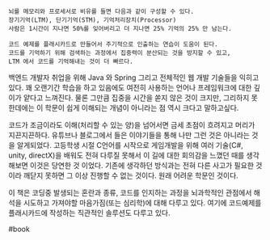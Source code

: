 
	뇌를 메모리와 프로세서로 비유를 들면 다음과 같이 구성할 수 있다.
	장기기억(LTM), 단기기억(STM), 기억처리장치(Processor) 
	사람은 1시간이 지나면 50%를 잊어버리고 더 지나면 25% 기억의 25% 만 남는다. 
	
	코드 예제를 플래시카드로 만들어서 주기적으로 인출하는 연습이 도움이 된다. 
	코드를 기억하기 위해 검색하는 과정에서 집중력이 분산되는 것을 방지할 수 있고, 
	LTM 에서 코드를 기억해내는 것이 더 빠르다. 

백엔드 개발자 취업을 위해 Java 와 Spring 그리고 전체적인 웹 개발 기술들을 익히고 있다. 
꽤 오랜기간 학습을 하고 있음에도 여전히 사용하는 언어나 프레임워크에 대한 깊이가 얕다고 느껴진다. 물론 그만큼 집중을 시간을 쏟지 않은 것이 크지만, 그리하지 못한데에는 
이 학문이 쉽게 이해되는 개념이 아니라는 점 역시 크다고 말하고싶다. 

코드가 조금이라도 이해(처리할 수 있는 양)을 넘어서면 금세 초점이 흐려지고 머리가 지끈지끈하다. 유튜브나 블로그에서 들은 이야기들을 통해 나만 그런 것은 아니라는 것을 알게되었다. 
고등학생 시절 C언어를 시작으로 게임개발을 위해 여러 기술(C#, unity, directX)을 배워도 
전혀 다루질 못해서 이 길에 대한 회의감을 느꼈던 때를 생각해보면 이것은 당연한 것 이었다. 
기존에 생각하던 방식과는 전혀 다른 사고가 필요한 것이라 깨닫지 못하면 그 이상 진행할 수 없는 것이다. 원래 어려운 학문인 것이다. 

이 책은 코딩중 발생되는 혼란과 종류, 코드를 인지하는 과정을 뇌과학적인 관점에서 해석을 시도하고 가져야할 마음가짐(또는 심리학)에 대해 다루고 있다. 여기에 코드예제를 플래시카드에 작성하는 직관적인 솔루션도 다루고 있다. 








#book 